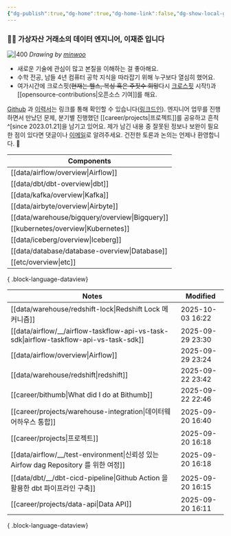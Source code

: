 ```yaml
---
{"dg-publish":true,"dg-home":true,"dg-home-link":false,"dg-show-local-graph":false,"dg-show-backlinks":false,"dg-show-toc":false,"dg-show-inline-title":false,"dg-show-file-tree":false,"dg-enable-search":true,"dg-link-preview":false,"dg-show-tags":false,"dg-pass-frontmatter":false,"permalink":"/Welcome to jx2lee garden/","tags":["gardenEntry"],"dgEnableSearch":true,"dgPassFrontmatter":true,"noteIcon":"","created":"2024-10-02T18:51:46.000+09:00"}
---
```




### 👋🏽 가상자산 거래소의 데이터 엔지니어, 이재준 입니다


![|400](https://i.imgur.com/IOPpMZJ.jpeg)
*Drawing by [minwoo](https://github.com/tommybebe)*


- 새로운 기술에 관심이 많고 본질을 이해하는 걸 좋아해요.
- 수학 전공, 남들 4년 컴퓨터 공학 지식을 따라잡기 위해 누구보다 열심히 했어요.
- 여가시간에 크로스핏(~~현재는 헬스, 복싱 혹은 주짓수 희망~~다시 [크로스핏](https://www.instagram.com/cfkhan2015_2025/reels/) 시작!)과 [[opensource-contributions\|오픈소스 기여]]를 해요.


[Github](https://github.com/jx2lee) 과 [이력서](https://github.com/jx2lee/resume.new/blob/main/jaejun_lee_resume.pdf)는 링크를 통해 확인할 수 있습니다([링크드인](https://www.linkedin.com/in/jx2lee/)). 엔지니어 업무를 진행하면서 만났던 문제, 분기별 진행했던 [[career/projects\|프로젝트]]를 공유하고 흔적^[since 2023.01.21]을 남기고 있어요. 제가 남긴 내용 중 잘못된 정보나 보완이 필요한 점이 있다면 댓글이나 [이메일](malito:dev.jaejun.lee.1991@gmail.com)로 알려주세요. 건전한 토론과 논의는 언제나 환영합니다. 🤗


| Components                                        |
| ------------------------------------------------- |
| [[data/airflow/overview\|Airflow]]             |
| [[data/dbt/dbt-overview\|dbt]]                 |
| [[data/kafka/overview\|Kafka]]                 |
| [[data/airbyte/overview\|Airbyte]]             |
| [[data/warehouse/bigquery/overview\|Bigquery]] |
| [[kubernetes/overview\|Kubernetes]]            |
| [[data/iceberg/overview\|Iceberg]]             |
| [[data/database/database-overview\|Database]]  |
| [[etc/overview\|etc]]                          |

{ .block-language-dataview}


| Notes                                                                                     | Modified         |
| ----------------------------------------------------------------------------------------- | ---------------- |
| [[data/warehouse/redshift-lock\|Redshift Lock 메커니즘]]                                   | 2025-10-03 16:22 |
| [[data/airflow/__/airflow-taskflow-api-vs-task-sdk\|airflow-taskflow-api-vs-task-sdk]] | 2025-09-29 23:30 |
| [[data/airflow/overview\|Airflow]]                                                     | 2025-09-29 23:24 |
| [[data/warehouse/redshift\|redshift]]                                                  | 2025-09-22 23:42 |
| [[career/bithumb\|What did I do at Bithumb]]                                           | 2025-09-22 22:46 |
| [[career/projects/warehouse-integration\|데이터웨어하우스 통합]]                                 | 2025-09-20 16:40 |
| [[career/projects\|프로젝트]]                                                              | 2025-09-20 16:18 |
| [[data/airflow/__/test-environment\|신뢰성 있는 Airfow dag Repository 를 위한 여정]]             | 2025-09-20 16:18 |
| [[data/dbt/__/dbt-cicd-pipeline\|Github Action 을 활용한 dbt 파이프라인 구축]]                    | 2025-09-20 16:15 |
| [[career/projects/data-api\|Data API]]                                                 | 2025-09-20 16:11 |

{ .block-language-dataview}